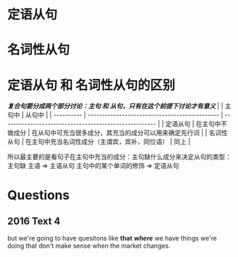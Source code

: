# 定语从句
# 名词性从句
# 定语从句 和 名词性从句的区别
***复合句要分成两个部分讨论：主句 和 从句，只有在这个前提下讨论才有意义***
|            | 主句中                                         | 从句中                                                 |
| ---------- | ---------------------------------------------- | ------------------------------------------------------ |
| 定语从句   | 在主句中不做成分                               | 在从句中可充当很多成分，其充当的成分可以用来确定先行词 |
| 名词性从句 | 在主句中充当名词性成分（主谓宾，宾补，同位语） | 同上                                                   |

所以最主要的是看句子在主句中充当的成分：主句缺什么成分来决定从句的类型：    
主句缺 主语 => 主语从句
主句中的某个单词的修饰 => 定语从句

# Questions
## 2016 Text 4
but we're going to have quesitons like **that** ***where*** we have things we're doing that don't make sense when the market changes. 